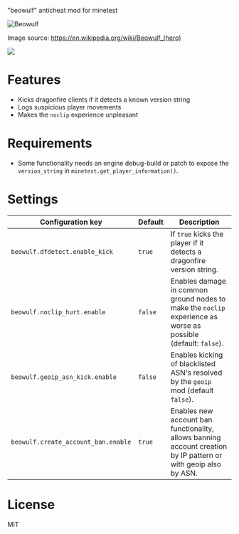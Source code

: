 
"beowulf" anticheat mod for minetest

![Beowulf](Beowulf_and_the_dragon.jpg)

Image source: https://en.wikipedia.org/wiki/Beowulf_(hero)

![](https://github.com/mt-mods/beowulf/workflows/luacheck/badge.svg)

# Features

* Kicks dragonfire clients if it detects a known version string
* Logs suspicious player movements
* Makes the `noclip` experience unpleasant

# Requirements

* Some functionality needs an engine debug-build or patch to expose the `version_string` in `minetest.get_player_information()`.

# Settings

| Configuration key                   | Default | Description
| ----------------------------------- | ------- | -------------------------------
| `beowulf.dfdetect.enable_kick`      | `true`  | If `true` kicks the player if it detects a dragonfire version string.
| `beowulf.noclip_hurt.enable`        | `false` | Enables damage in common ground nodes to make the `noclip` experience as worse as possible (default: `false`).
| `beowulf.geoip_asn_kick.enable`     | `false` | Enables kicking of blacklisted ASN's resolved by the `geoip` mod (default `false`).
| `beowulf.create_account_ban.enable` | `true`  | Enables new account ban functionality, allows banning account creation by IP pattern or with geoip also by ASN.

# License

MIT
